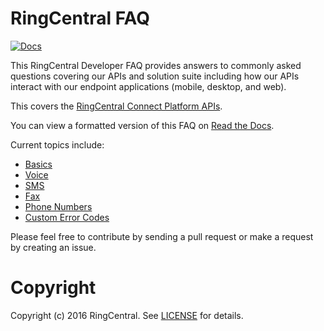 RingCentral FAQ
===============

[![Docs][docs-readthedocs-svg]][docs-readthedocs-link]

This RingCentral Developer FAQ provides answers to commonly asked questions covering our APIs and solution suite including how our APIs interact with our endpoint applications (mobile, desktop, and web).

This covers the [RingCentral Connect Platform APIs](https://developers.ringcentral.com).

You can view a formatted version of this FAQ on [Read the Docs](http://ringcentral-faq.readthedocs.org/).

Current topics include:

* [Basics](docs/basics.md)
* [Voice](docs/voice.md)
* [SMS](docs/sms.md)
* [Fax](docs/fax.md)
* [Phone Numbers](docs/phone-numbers.md)
* [Custom Error Codes](docs/errors.md)

Please feel free to contribute by sending a pull request or make a request by creating an issue.

# Copyright

Copyright (c) 2016 RingCentral. See [LICENSE][] for details.

 [docs-readthedocs-svg]: https://img.shields.io/badge/docs-readthedocs-blue.svg
 [docs-readthedocs-link]: http://ringcentral-faq.readthedocs.org/
 [license]: LICENSE.md
